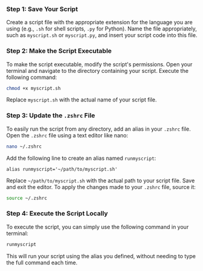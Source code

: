 ### Step 1: Save Your Script

Create a script file with the appropriate extension for the language you are using (e.g., `.sh` for shell scripts, `.py` for Python). Name the file appropriately, such as `myscript.sh` or `myscript.py`, and insert your script code into this file.

### Step 2: Make the Script Executable

To make the script executable, modify the script's permissions. Open your terminal and navigate to the directory containing your script. Execute the following command:

```bash
chmod +x myscript.sh
```

Replace `myscript.sh` with the actual name of your script file.

### Step 3: Update the `.zshrc` File

To easily run the script from any directory, add an alias in your `.zshrc` file. Open the `.zshrc` file using a text editor like nano:

```bash
nano ~/.zshrc
```

Add the following line to create an alias named `runmyscript`:

```text
alias runmyscript='~/path/to/myscript.sh'
```

Replace `~/path/to/myscript.sh` with the actual path to your script file. Save and exit the editor. To apply the changes made to your `.zshrc` file, source it:

```bash
source ~/.zshrc
```

### Step 4: Execute the Script Locally

To execute the script, you can simply use the following command in your terminal:

```bash
runmyscript
```

This will run your script using the alias you defined, without needing to type the full command each time.
